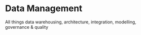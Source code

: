 # Data Management

All things data warehousing, architecture, integration, modelling, governance & quality
